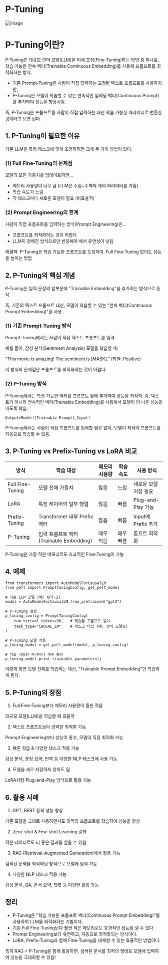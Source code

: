 # P-Tuning

![image](https://github.com/user-attachments/assets/760ed0c4-74a3-4882-adbf-ad880561fe4b)

# P-Tuning이란?

P-Tuning은 대규모 언어 모델(LLM)을 미세 조정(Fine-Tuning)하는 방법 중 하나로, 학습 가능한 연속 벡터(Trainable Continuous Embedding)를 사용해 프롬프트를 최적화하는 방식.

- 기존 Prompt-Tuning은 사람이 직접 입력하는 고정된 텍스트 프롬프트를 사용하지만,
- P-Tuning은 모델이 학습할 수 있는 연속적인 임베딩 벡터(Continuous Prompt)를 추가하여 성능을 향상시킴.

즉, P-Tuning은 프롬프트를 사람이 직접 입력하는 대신 학습 가능한 파라미터로 변환한 것이라고 보면 된다.

## 1. P-Tuning이 필요한 이유

기존 LLM을 특정 태스크에 맞게 조정하려면 크게 두 가지 방법이 있다.

### (1) Full Fine-Tuning의 문제점
모델의 모든 가중치를 업데이트하면...
- 메모리 사용량이 너무 큼 (LLM은 수십~수백억 개의 파라미터를 가짐)
- 학습 속도가 느림
- 각 태스크마다 새로운 모델이 필요 (비효율적)

### (2) Prompt Engineering의 한계
사람이 직접 프롬프트를 입력하는 방식(Prompt Engineering)은...

- 프롬프트를 최적화하는 것이 어렵다
- LLM이 정해진 방식으로만 반응해야 해서 유연성이 낮음

해결책: P-Tuning은 학습 가능한 프롬프트를 도입하여, Full Fine-Tuning 없이도 성능을 높이는 방법

## 2. P-Tuning의 핵심 개념
P-Tuning은 입력 문장의 앞부분에 "Trainable Embedding"을 추가하는 방식으로 동작.

즉, 기존의 텍스트 프롬프트 대신, 모델이 학습할 수 있는 "연속 벡터(Continuous Prompt Embedding)"를 사용.

### (1) 기존 Prompt-Tuning 방식

Prompt-Tuning에서는 사람이 직접 텍스트 프롬프트를 입력.

예를 들어, 감성 분석(Sentiment Analysis) 모델을 학습할 때:

"This movie is amazing! The sentiment is [MASK]."
(라벨: Positive)

이 방식의 문제점은 프롬프트를 최적화하는 것이 어렵다.

### (2) P-Tuning 방식

P-Tuning에서는 학습 가능한 벡터를 프롬프트 앞에 추가하여 성능을 최적화.
즉, 텍스트가 아니라 연속적인 벡터(Trainable Embedding)를 사용해서 모델이 더 나은 성능을 내도록 학습.

``Output=Model([Trainable Prompt],Input)``

P-Tuning에서는 사람이 직접 프롬프트를 입력할 필요 없이, 모델이 최적의 프롬프트를 자동으로 학습할 수 있음.

## 3. P-Tuning vs Prefix-Tuning vs LoRA 비교

|방식|학습 대상|메모리 사용량|학습 속도|사용 방식|
|------|---|---|---|---|
|Full Fine-Tuning|모델 전체 가중치|많음|느림|새로운 모델 저장 필요|
|LoRA|특정 레이어의 일부 행렬|많음|빠름|Plug-and-Play 가능|
|Prefix-Tuning|Transformer 내부 Prefix 벡터|많음|빠름|Input에 Prefix 추가|
|P-Tuning|입력 프롬프트 벡터(Trainable Embedding)|매우 적음|매우 빠름|롬프트 최적화|

P-Tuning은 가장 적은 메모리로도 효과적인 Fine-Tuning이 가능

## 4. 예제

```
from transformers import AutoModelForCausalLM
from peft import PromptTuningConfig, get_peft_model

# 기본 LLM 모델 (예: GPT-2)
model = AutoModelForCausalLM.from_pretrained("gpt2")

# P-Tuning 설정
p_tuning_config = PromptTuningConfig(
    num_virtual_tokens=30,   # 학습할 프롬프트 길이
    task_type="CAUSAL_LM"    # 태스크 타입 (예: 언어 모델링)
)

# P-Tuning 모델 적용
p_tuning_model = get_peft_model(model, p_tuning_config)

# 학습 가능한 파라미터 개수 확인
p_tuning_model.print_trainable_parameters()

```

이렇게 하면 모델 전체를 학습하는 대신, "Trainable Prompt Embedding"만 학습하게 된다.


## 5. P-Tuning의 장점

1. Full Fine-Tuning보다 메모리 사용량이 훨씬 적음

대규모 모델(LLM)을 학습할 때 효율적

2. 텍스트 프롬프트보다 강력한 최적화 가능

Prompt Engineering보다 성능이 좋고, 모델이 직접 최적화 가능

3. 빠른 학습 & 다양한 태스크 적용 가능

감성 분석, 문장 요약, 번역 등 다양한 NLP 태스크에 사용 가능

4. 모델을 새로 저장하지 않아도 됨

LoRA처럼 Plug-and-Play 방식으로 활용 가능

## 6. 활용 사례

1) GPT, BERT 등의 성능 향상

기존 모델을 그대로 사용하면서도 최적의 프롬프트를 학습하여 성능을 향상

2) Zero-shot & Few-shot Learning 강화

적은 데이터로도 더 좋은 결과를 얻을 수 있음

3) RAG (Retrieval-Augmented Generation)에서 활용 가능

검색된 문맥을 최적화된 방식으로 모델에 입력 가능

4) 다양한 NLP 태스크 적용 가능

감성 분석, QA, 문서 요약, 챗봇 등 다양한 활용 가능

## 정리
- P-Tuning은 "학습 가능한 프롬프트 벡터(Continuous Prompt Embedding)"를 사용하여 LLM을 최적화하는 기법이다.
- 기존 Full Fine-Tuning보다 훨씬 적은 메모리로도 효과적인 성능을 낼 수 있다.
- Prompt Engineering보다 유연하고, 자동으로 최적화되는 방식이다.
- LoRA, Prefix-Tuning과 함께 Fine-Tuning을 대체할 수 있는 효율적인 방법이다.

특히 RAG + P-Tuning을 함께 활용하면, 검색된 문서를 최적의 형태로 모델에 입력하여 성능을 극대화할 수 있음!

